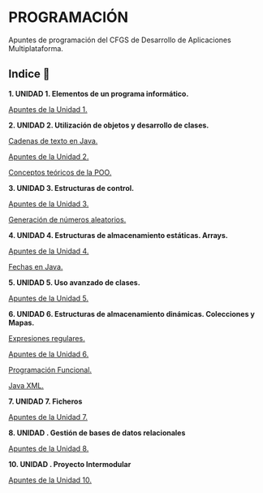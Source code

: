 # PROGRAMACIÓN

Apuntes de programación del CFGS de Desarrollo de Aplicaciones Multiplataforma.

## Indice 🚀

**1. UNIDAD 1. Elementos de un programa informático.**

  [Apuntes de la Unidad 1.](Tema1/Apuntes.md)

**2. UNIDAD 2. Utilización de objetos y desarrollo de clases.**

  [Cadenas de texto en Java.](Tema2/Strings.md)

  [Apuntes de la Unidad 2.](Tema2/Apuntes.md)

  [Conceptos teóricos de la POO.](Tema2/conceptosPOO.md)

**3. UNIDAD 3. Estructuras de control.**

  [Apuntes de la Unidad 3.](Tema3/Apuntes.md)

  [Generación de números aleatorios.](Tema3/Aleatorios.md)
  
**4. UNIDAD 4. Estructuras de almacenamiento estáticas. Arrays.**

  [Apuntes de la Unidad 4.](Tema4/Apuntes.md)

  [Fechas en Java.](Tema4/FechasJava.md)

**5. UNIDAD 5. Uso avanzado de clases.**

  [Apuntes de la Unidad 5.](Tema5/Apuntes.md)

**6. UNIDAD 6. Estructuras de almacenamiento dinámicas. Colecciones y Mapas.**

  [Expresiones regulares.](Tema6/ExpresionesRegulares.md)

  [Apuntes de la Unidad 6.](Tema6/Apuntes.md)

  [Programación Funcional.](Tema6/ProgramacionFuncional.md)

  [Java XML.](Tema6/JavaXML.md)

  **7. UNIDAD 7. Ficheros**

  [Apuntes de la Unidad 7.](Tema7/Apuntes.md)

  **8. UNIDAD . Gestión de bases de datos relacionales**

  [Apuntes de la Unidad 8.](Tema8/Apuntes.md)

  **10. UNIDAD . Proyecto Intermodular**

  [Apuntes de la Unidad 10.](Tema10/Swing.md)